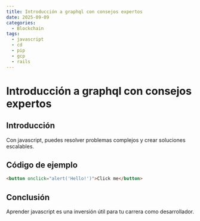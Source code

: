 ```yaml
---
title: Introducción a graphql con consejos expertos
date: 2025-09-09
categories:
  - Blockchain
tags:
  - javascript
  - cd
  - pip
  - gcp
  - rails
---
```


# Introducción a graphql con consejos expertos

## Introducción

Con javascript, puedes resolver problemas complejos y crear soluciones escalables.

## Código de ejemplo

```html
<button onclick="alert('Hello!')">Click me</button>
```

## Conclusión

Aprender javascript es una inversión útil para tu carrera como desarrollador.